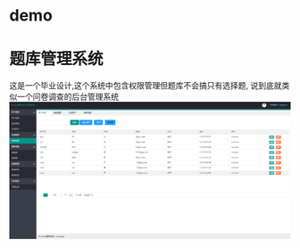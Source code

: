 # demo
# 题库管理系统
这是一个毕业设计,这个系统中包含权限管理但题库不会搞只有选择题,
说到底就类似一个问卷调查的后台管理系统
 ![image](https://raw.githubusercontent.com/Orange1601281567/demo/master/src/main/resources/static/md/menu.png)
